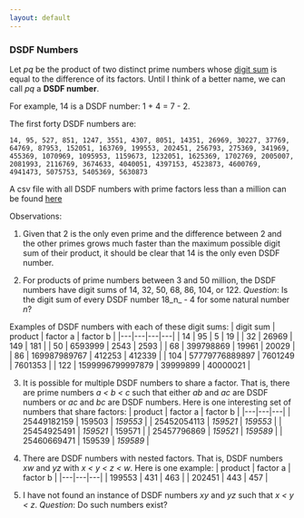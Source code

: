 ```yaml
---
layout: default
---
```


### DSDF Numbers 

Let _pq_ be the product of two distinct prime numbers whose [digit sum](https://en.wikipedia.org/wiki/Digit_sum) is equal to the difference of its factors. Until I think of a better name, we can call _pq_ a **DSDF number**.

For example, 14 is a DSDF number: 1 + 4 = 7 - 2.

The first forty DSDF numbers are:
```
14, 95, 527, 851, 1247, 3551, 4307, 8051, 14351, 26969, 30227, 37769, 64769, 87953, 152051, 163769, 199553, 202451, 256793, 275369, 341969, 455369, 1070969, 1095953, 1159673, 1232051, 1625369, 1702769, 2005007, 2081993, 2116769, 3674633, 4040051, 4397153, 4523873, 4600769, 4941473, 5075753, 5405369, 5630873
```

A csv file with all DSDF numbers with prime factors less than a million can be found [here](./assets/valsMillion.csv)

Observations:
1. Given that 2 is the only even prime and the difference between 2 and the other primes grows much faster than the maximum possible digit sum of their product, it should be clear that 14 is the only even DSDF number.

2. For products of prime numbers between 3 and 50 million, the DSDF numbers have digit sums of 14, 32, 50, 68, 86, 104, or 122. _Question_: Is the digit sum of every DSDF number 18_n_ - 4 for some natural number _n_?

Examples of DSDF numbers with each of these digit sums: 
| digit sum  | product | factor a | factor b |
|---|---|---|---|
| 14 | 95 | 5 | 19 |
| 32 | 26969 | 149 | 181 |
| 50 | 6593999 | 2543 | 2593 |
| 68 | 399798869 | 19961 | 20029 |
| 86 | 169987989767 | 412253 | 412339 |
| 104 | 57779776889897 | 7601249 | 7601353 |
| 122 | 1599996799997879 | 39999899 | 40000021 |

3. It is possible for multiple DSDF numbers to share a factor. That is, there are prime numbers _a < b < c_ such that either _ab_ and _ac_ are DSDF numbers or _ac_ and _bc_ are DSDF numbers. Here is one interesting set of numbers that share factors:
| product | factor a | factor b |
|---|---|---|
| 25449182159 | 159503 | _159553_ |
| 25452054113 | _159521_ | _159553_ |
| 25454925491 | _159521_ | 159571 |
| 25457796869 | _159521_ | _159589_ |
| 25460669471 | 159539 | _159589_ |

4. There are DSDF numbers with nested factors. That is, DSDF numbers _xw_ and _yz_ with _x < y < z < w_. Here is one example:
| product | factor a | factor b |
|---|---|---|
| 199553 | 431 | 463 |
| 202451 | 443 | 457 |

5. I have not found an instance of DSDF numbers _xy_ and _yz_ such that _x < y < z_. _Question_: Do such numbers exist?
